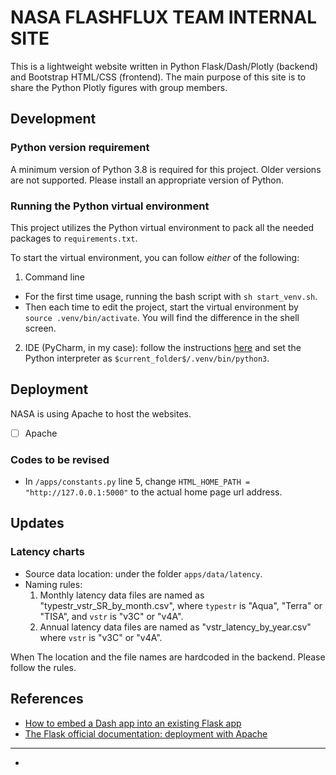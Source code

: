 # NASA FLASHFLUX TEAM INTERNAL SITE

This is a lightweight website written in Python Flask/Dash/Plotly (backend) and Bootstrap HTML/CSS (frontend).
The main purpose of this site is to share the Python Plotly figures with group members. 

## Development

### Python version requirement
A minimum version of Python 3.8 is required for this project. Older versions are not supported. 
Please install an appropriate version of Python.


### Running the Python virtual environment
This project utilizes the Python virtual environment to pack all the needed packages to `requirements.txt`.

To start the virtual environment, you can follow *either* of the following:
1. Command line
- For the first time usage, running the bash script with `sh start_venv.sh`.
- Then each time to edit the project, start the virtual environment by `source .venv/bin/activate`. 
  You will find the difference in the shell screen.
  
2. IDE (PyCharm, in my case): follow the instructions 
   [here](https://www.jetbrains.com/help/pycharm/configuring-python-interpreter.html#add-existing-interpreter) 
   and set the Python interpreter as `$current_folder$/.venv/bin/python3`.



## Deployment
NASA is using Apache to host the websites.
- [ ] Apache 

### Codes to be revised
- In `/apps/constants.py` line 5, change `HTML_HOME_PATH = "http://127.0.0.1:5000"` 
  to the actual home page url address.
  
## Updates
### Latency charts
- Source data location: under the folder `apps/data/latency`.
- Naming rules:
  1. Monthly latency data files are named as "typestr_vstr_SR_by_month.csv", 
  where `typestr` is "Aqua", "Terra" or "TISA", and `vstr` is "v3C" or "v4A".
  2. Annual latency data files are named as "vstr_latency_by_year.csv" where
  `vstr` is "v3C" or "v4A".

When 
The location and the file names are hardcoded in the backend. Please follow the rules.    

 

## References

- [How to embed a Dash app into an existing Flask app](https://medium.com/@olegkomarov_77860/how-to-embed-a-dash-app-into-an-existing-flask-app-ea05d7a2210b#bd30)
- [The Flask official documentation: deployment with Apache](https://flask.palletsprojects.com/en/1.1.x/deploying/mod_wsgi/)

---

- 